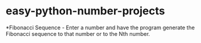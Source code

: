 # easy-python-number-projects

*Fibonacci Sequence - Enter a number and have the program generate the Fibonacci sequence to that number or to the Nth number.
